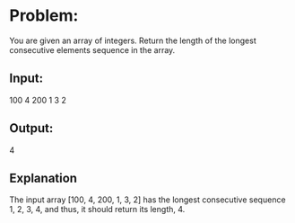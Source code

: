 # Problem:</br>
You are given an array of integers. Return the length of the longest consecutive elements sequence in the array.</br>

## Input:</br>
100 4 200 1 3 2</br>

## Output:</br>
4</br>

## Explanation</br>
The input array [100, 4, 200, 1, 3, 2] has the longest consecutive sequence 1, 2, 3, 4, and thus, it should return its length, 4.</br>

